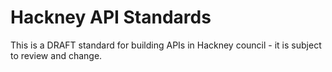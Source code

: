 # Hackney API Standards

This is a DRAFT standard for building APIs in Hackney council - it is subject
to review and change.
